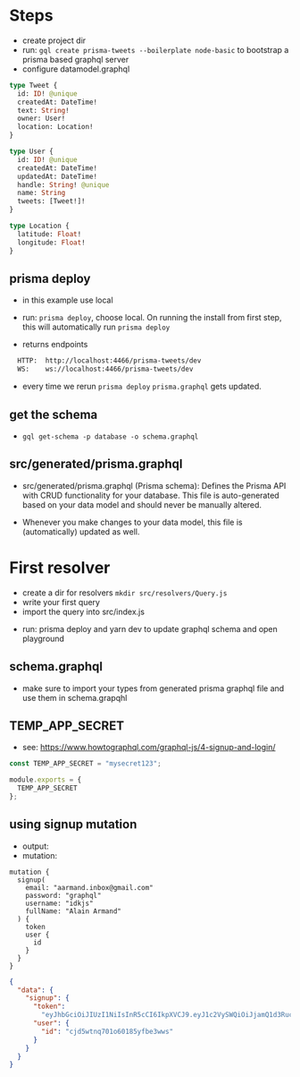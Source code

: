 # Steps

* create project dir
* run: `gql create prisma-tweets --boilerplate node-basic` to bootstrap a prisma based graphql server
* configure datamodel.graphql

```graphql
type Tweet {
  id: ID! @unique
  createdAt: DateTime!
  text: String!
  owner: User!
  location: Location!
}

type User {
  id: ID! @unique
  createdAt: DateTime!
  updatedAt: DateTime!
  handle: String! @unique
  name: String
  tweets: [Tweet!]!
}

type Location {
  latitude: Float!
  longitude: Float!
}
```

## prisma deploy

* in this example use local
* run: `prisma deploy`, choose local. On running the install from first step, this will automatically run `prisma deploy`

* returns endpoints

```sh
  HTTP:  http://localhost:4466/prisma-tweets/dev
  WS:    ws://localhost:4466/prisma-tweets/dev
```

* every time we rerun `prisma deploy` `prisma.graphql` gets updated.

## get the schema

* `gql get-schema -p database -o schema.graphql`

## src/generated/prisma.graphql

* src/generated/prisma.graphql (Prisma schema): Defines the Prisma API with CRUD functionality for your database. This file is auto-generated based on your data model and should never be manually altered.

* Whenever you make changes to your data model, this file is (automatically) updated as well.

# First resolver

* create a dir for resolvers `mkdir src/resolvers/Query.js`
* write your first query
* import the query into src/index.js

- run: prisma deploy and yarn dev to update graphql schema and open playground

## schema.graphql

* make sure to import your types from generated prisma graphql file and use them in schema.grapqhl

## TEMP_APP_SECRET

* see: https://www.howtographql.com/graphql-js/4-signup-and-login/

```js
const TEMP_APP_SECRET = "mysecret123";

module.exports = {
  TEMP_APP_SECRET
};
```

## using signup mutation

* output:
* mutation:

```gql
mutation {
  signup(
    email: "aarmand.inbox@gmail.com"
    password: "graphql"
    username: "idkjs"
    fullName: "Alain Armand"
  ) {
    token
    user {
      id
    }
  }
}
```

```json
{
  "data": {
    "signup": {
      "token":
        "eyJhbGciOiJIUzI1NiIsInR5cCI6IkpXVCJ9.eyJ1c2VySWQiOiJjamQ1d3RucTcwMW82MDE4NXlmYmUzd3dzIiwiaWF0IjoxNTE3NTc0NzQ4fQ.i5rDF7omlnqtWYq6HQLPKwkLqWF6R_kG2OgHY-VNm_Q",
      "user": {
        "id": "cjd5wtnq701o60185yfbe3wws"
      }
    }
  }
}
```

